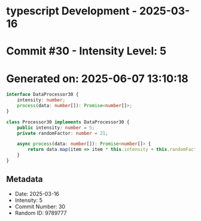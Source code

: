 ﻿# typescript Development - 2025-03-16
# Commit #30 - Intensity Level: 5
# Generated on: 2025-06-07 13:10:18
```typescript
interface DataProcessor30 {
    intensity: number;
    process(data: number[]): Promise<number[]>;
}

class Processor30 implements DataProcessor30 {
    public intensity: number = 5;
    private randomFactor: number = 21;

    async process(data: number[]): Promise<number[]> {
        return data.map(item => item * this.intensity + this.randomFactor);
    }
}
```
## Metadata
- Date: 2025-03-16
- Intensity: 5
- Commit Number: 30
- Random ID: 9789777
